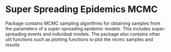 # Super Spreading Epidemics MCMC
 Package contains MCMC sampling algorithms for obtaining samples from the parameters of a super-spreading epidemic models. This includes super-spreading events and individual models. The package also contains other util functions such as plotting functions to plot the mcmc samples and results
